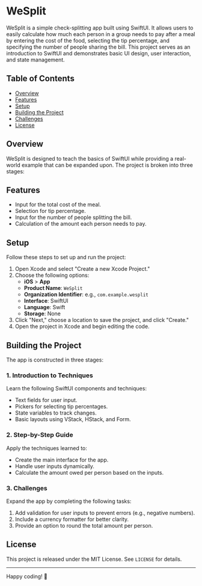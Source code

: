 # WeSplit

WeSplit is a simple check-splitting app built using SwiftUI. It allows users to easily calculate how much each person in a group needs to pay after a meal by entering the cost of the food, selecting the tip percentage, and specifying the number of people sharing the bill. This project serves as an introduction to SwiftUI and demonstrates basic UI design, user interaction, and state management.

## Table of Contents

- [Overview](#overview)
- [Features](#features)
- [Setup](#setup)
- [Building the Project](#building-the-project)
- [Challenges](#challenges)
- [License](#license)

## Overview

WeSplit is designed to teach the basics of SwiftUI while providing a real-world example that can be expanded upon. The project is broken into three stages:


## Features

- Input for the total cost of the meal.
- Selection for tip percentage.
- Input for the number of people splitting the bill.
- Calculation of the amount each person needs to pay.

## Setup

Follow these steps to set up and run the project:

1. Open Xcode and select "Create a new Xcode Project."
2. Choose the following options:
   - **iOS** > **App**
   - **Product Name**: `WeSplit`
   - **Organization Identifier**: e.g., `com.example.wesplit`
   - **Interface**: SwiftUI
   - **Language**: Swift
   - **Storage**: None
3. Click "Next," choose a location to save the project, and click "Create."
4. Open the project in Xcode and begin editing the code.

## Building the Project

The app is constructed in three stages:

### 1. Introduction to Techniques

Learn the following SwiftUI components and techniques:

- Text fields for user input.
- Pickers for selecting tip percentages.
- State variables to track changes.
- Basic layouts using VStack, HStack, and Form.

### 2. Step-by-Step Guide

Apply the techniques learned to:

- Create the main interface for the app.
- Handle user inputs dynamically.
- Calculate the amount owed per person based on the inputs.

### 3. Challenges

Expand the app by completing the following tasks:

1. Add validation for user inputs to prevent errors (e.g., negative numbers).
2. Include a currency formatter for better clarity.
3. Provide an option to round the total amount per person.

## License

This project is released under the MIT License. See `LICENSE` for details.

---

Happy coding! 🎉
